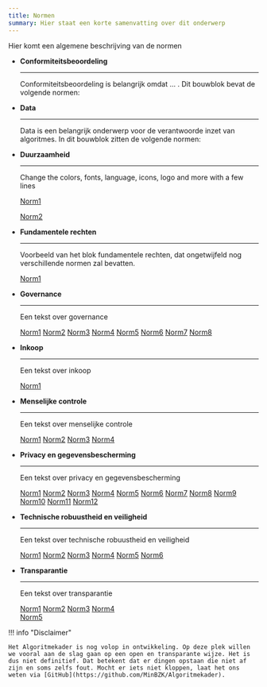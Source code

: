 ```yaml
---
title: Normen
summary: Hier staat een korte samenvatting over dit onderwerp
---
```


Hier komt een algemene beschrijving van de normen

<div class="grid cards" markdown>

-   __Conformiteitsbeoordeling__

    ---

    Conformiteitsbeoordeling is belangrijk omdat ... . Dit bouwblok bevat de volgende normen:


-   __Data__

    ---

    Data is een belangrijk onderwerp voor de verantwoorde inzet van algoritmes. In dit bouwblok zitten de volgende normen:

   

-   __Duurzaamheid__

    ---

    Change the colors, fonts, language, icons, logo and more with a few lines


    [Norm1]( ../normen/duurzaamheid/norm1.md)

    [Norm2]( ../normen/duurzaamheid/norm2.md)


-   __Fundamentele rechten__

    ---

    Voorbeeld van het blok fundamentele rechten, dat ongetwijfeld nog verschillende normen zal bevatten. 

    [Norm1](../normen/fundamentele%20rechten/norm1.md)
    


-   __Governance__

    ---

    Een tekst over governance

    [Norm1](../normen/governance/norm1.md)
    [Norm2](../normen/governance/norm2.md)
    [Norm3](../normen/governance/norm3.md)
    [Norm4](../normen/governance/norm4.md)
    [Norm5](../normen/governance/norm5.md)
    [Norm6](../normen/governance/norm6.md)
    [Norm7](../normen/governance/norm7.md)
    [Norm8](../normen/governance/norm8.md)
    

-   __Inkoop__

    ---

    Een tekst over inkoop

    [Norm1](../normen/inkoop/norm1.md)

-   __Menselijke controle__

    ---

    Een tekst over menselijke controle

    [Norm1](../normen/menselijke%20controle/norm1.md)
    [Norm2](../normen/menselijke%20controle/norm2.md)
    [Norm3](../normen/menselijke%20controle/norm3.md)
    [Norm4](../normen/menselijke%20controle/norm4.md)

-   __Privacy en gegevensbescherming__

    ---

    Een tekst over privacy en gegevensbescherming

    [Norm1](../normen/privacy%20en%20gegevensbescherming/norm1.md)
    [Norm2](../normen/privacy%20en%20gegevensbescherming/norm2.md)
    [Norm3](../normen/privacy%20en%20gegevensbescherming/norm3.md)
    [Norm4](../normen/privacy%20en%20gegevensbescherming/norm4.md)
    [Norm5](../normen/privacy%20en%20gegevensbescherming/norm5.md)
    [Norm6](../normen/privacy%20en%20gegevensbescherming/norm6.md)
    [Norm7](../normen/privacy%20en%20gegevensbescherming/norm7.md)
    [Norm8](../normen/privacy%20en%20gegevensbescherming/norm8.md)
    [Norm9](../normen/privacy%20en%20gegevensbescherming/norm9.md)
    [Norm10](../normen/privacy%20en%20gegevensbescherming/norm10.md)
    [Norm11](../normen/privacy%20en%20gegevensbescherming/norm11.md)
    [Norm12](../normen/privacy%20en%20gegevensbescherming/norm12.md)

-   __Technische robuustheid en veiligheid__

    ---

    Een tekst over technische robuustheid en veiligheid

    [Norm1](../normen/technische%20robuustheid%20en%20veiligheid/norm1.md)
    [Norm2](../normen/technische%20robuustheid%20en%20veiligheid/norm2.md)
    [Norm3](../normen/technische%20robuustheid%20en%20veiligheid/norm3.md)
    [Norm4](../normen/technische%20robuustheid%20en%20veiligheid/norm4.md)
    [Norm5](../normen/technische%20robuustheid%20en%20veiligheid/norm5.md)
    [Norm6](../normen/technische%20robuustheid%20en%20veiligheid/norm6.md)

-   __Transparantie__

    ---

    Een tekst over transparantie

    [Norm1](../normen/transparantie/norm1.md)
    [Norm2](../normen/transparantie/norm2.md)
    [Norm3](../normen/transparantie/norm3.md)
    [Norm4](../normen/transparantie/norm4.md)   
    [Norm5](../normen/transparantie/norm5.md)


</div>

!!! info "Disclaimer"

    Het Algoritmekader is nog volop in ontwikkeling. Op deze plek willen we vooral aan de slag gaan op een open en transparante wijze. Het is dus niet definitief. Dat betekent dat er dingen opstaan die niet af zijn en soms zelfs fout. Mocht er iets niet kloppen, laat het ons weten via [GitHub](https://github.com/MinBZK/Algoritmekader).
